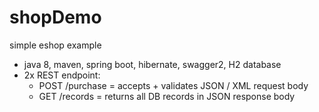 # shopDemo
simple eshop example

- java 8,  maven, spring boot, hibernate, swagger2, H2 database
- 2x REST endpoint:
  - POST /purchase = accepts + validates JSON / XML request body
  - GET /records = returns all DB records in JSON response body
  
